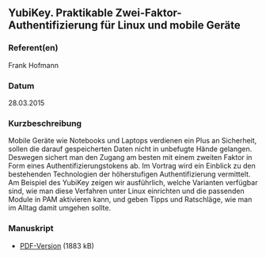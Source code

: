 
 
## YubiKey. Praktikable Zwei-Faktor-Authentifizierung für Linux und mobile Geräte


### Referent(en)
 Frank Hofmann

### Datum
 28.03.2015

### Kurzbeschreibung
Mobile Geräte wie Notebooks und Laptops verdienen ein Plus an
Sicherheit, sollen die darauf gespeicherten Daten nicht in unbefugte
Hände gelangen. Deswegen sichert man den Zugang am besten mit einem
zweiten Faktor in Form eines Authentifizierungstokens ab.
Im Vortrag wird ein Einblick zu den bestehenden Technologien der höherstufigen Authentifizierung vermittelt. Am Beispiel des YubiKey zeigen wir ausführlich, welche Varianten verfügbar sind, wie man diese Verfahren unter Linux einrichten und die passenden Module in PAM aktivieren kann, und geben Tipps und Ratschläge, wie man im Alltag damit umgehen sollte.

### Manuskript
          
* [PDF-Version](/download/Vortraege/YubiKey_LIT_2015.pdf) (1883 kB)
